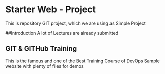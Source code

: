 # Starter Web - Project

This is repository GIT project, which we are using as Simple Project

##Introduction
A lot of Lectures are already submitted
## GIT & GITHub Training
This is the famous and one of the Best Training Course of DevOps
Sample website with plenty of files for demos
